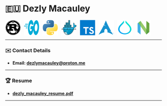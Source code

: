 # 🇪🇺 Dezly Macauley

<div style="display: flex; justify-content: left; align-items: center; gap: 10px;">
  <img src="resume-images/rust.png" alt="Rust logo" height="50" width="50" />
  <img src="resume-images/go.png" alt="Go logo" height="50" width="50" />
  <img src="resume-images/python.png" alt="Python logo" height="50" width="50"/>
  <img src="resume-images/docker.png" alt="Docker logo" height="50" width="50"/>
  <img src="resume-images/typescript.png" alt="Go logo" height="50" width="50"/>
  <img src="resume-images/arch_linux.png" alt="Arch Linux logo" height="50" width="50"/>
  <img src="resume-images/hyprland.png" alt="Neovim logo" height="50" width="50"/>
  <img src="resume-images/neovim.png" alt="Neovim logo" height="50" width="50"/>
</div>

_______________________________________________________________________________
### ✉️ Contact Details
- **Email: dezlymacauley@proton.me**
_______________________________________________________________________________
### 🏆 Resume
- **[dezly_macauley_resume.pdf](https://github.com/dezlymacauley/dezlymacauley/raw/main/resume/dezly_macauley_resume.pdf)**
_______________________________________________________________________________
